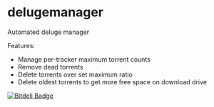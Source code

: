 delugemanager
=============

Automated deluge manager

Features:

- Manage per-tracker maximum torrent counts
- Remove dead torrents
- Delete torrents over set maximum ratio
- Delete oldest torrents to get more free space on download drive


[![Bitdeli Badge](https://d2weczhvl823v0.cloudfront.net/lepinkainen/delugemanager/trend.png)](https://bitdeli.com/free "Bitdeli Badge")

